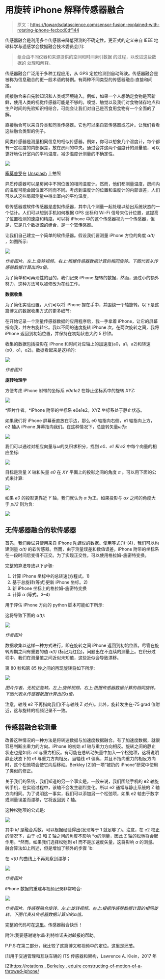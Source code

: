 # 用旋转 iPhone 解释传感器融合

> 原文：<https://towardsdatascience.com/sensor-fusion-explained-with-rotating-iphone-fecbcd0df144>

传感器融合是利用多个传感器来降低预测的不确定性。更正式的定义来自 IEEE 地球科学与遥感学会数据融合技术委员会[1]:

> 组合由不同仪器和来源提供的空间和时间索引数据
> 的过程，以改进这些数据的
> 处理和解释。

传感器融合广泛用于多种工程应用，从 GPS 定位检测到自动驾驶。传感器融合是被称为信息融合的更一般术语的特例。有两种不同类型的传感器融合:直接和间接。

间接融合来自先验知识和人类或环境输入。例如，如果一个人想确定食物是否新鲜，使用人类的视觉传感器可能是不够的。嗅觉、触觉以及我们对食物储存地点和生产时间的先验知识相结合，可能会让我们对自己是否食用食物有一个全面的了解。

直接融合可以来自异类和同类传感器。它也可以来自软传感器或芯片。让我们看看这些融合类型的例子。

同类传感器是测量相同信息的相似传感器。例如，你可以想象几个温度计，每个都有一定程度的内部误差，放在房间的中央。通过合并这两个温度计的测量值，可以更好地估计室内的平均温度，减少温度计测量的不确定性。

![](img/086c5d274a31f7aa9cf4aab3293af61d.png)

[塞莫普罗](https://unsplash.com/@thermopro?utm_source=medium&utm_medium=referral)在 [Unsplash](https://unsplash.com?utm_source=medium&utm_medium=referral) 上拍照

异质传感器可以是房间中不同位置的相同温度计。然而，他们都测量温度，房间内的温度可能会因位置不同而不同。考虑到温度计的位置和温度计的内部误差，人们可以从这些局部测量中得出室内的平均温度。

软传感器或软件传感器是虚拟传感器，其中几个测量一起处理以给出系统状态的一个估计。人们可以想到手机如何根据 GPS 坐标和 Wi-Fi 信号来估计位置，这提高了位置检测的速度和精度。可以将 iPhone 中的这个传感器视为一个传感器，但是，它是几个数据源的组合，是一个软传感器。

让我们自己建立一个简单的软传感器。假设我们要测量 iPhone 方位的角度 *α(t)* ，如图所示:

![](img/120b4ee98b8f8110c55565750dbe8b30.png)

*作者图片。左上:旋转视频。右上:根据传感器数据计算的相同旋转。下图代表从传感器数据计算出的α值。*

为了简单和可再现性的目的，我们记录 iPhone 旋转的数据，然而，通过小的额外努力，这种方法可以被修改为在线工作。

**数据收集**

为了简化实验设置，人们可以将 iPhone 握在手中，并围绕一个轴旋转。以下是这篇博文的数据收集方式的更多细节:

在开始记录一个测量传感器数据的应用程序后，我一手拿着 iPhone，让它的屏幕指向我，并左右旋转它。我以不同的速度旋转 iPhone 次。在两次旋转之间，我将 iPhone 返回到初始位置，并保持在初始状态大约 5 秒钟。

收集的数据包括投影在 iPhone 和时间对应轴上的加速度(a0，a1，a2)和转速(o0，o1，o2)。数据看起来是这样的:

![](img/f3713233739565d42da246fe8c393e28.png)

*作者图片*

**旋转物理学**

方便考虑 iPhone 附带的坐标系 *e0e1e2* 在静止坐标系中的旋转 *XYZ:*

![](img/493a106638ac4273ed7ac92b38af42f8.png)

*图片作者。*iPhone 附带的坐标系 e0e1e2。XYZ 坐标系处于静止状态。

如果我们将 iPhone 屏幕垂直放在手边，那么 e0 轴指向右侧，e1 轴指向上方，e2 轴从 iPhone 屏幕指向我们。在这种情况下，总旋转矢量*ω*为:

![](img/a9f574990eb7b1f814780ae304f3d4fb.png)

我们可以通过对相应向量与*ω*的叉积求积分，找到 *e0、e1 和 e2* 中每个向量的相应坐标:

![](img/6f23fd9e73ab438220fe883221a928da.png)

目标是测量 *X* 轴和矢量 *e0* 在 *XY* 平面上的投影之间的角度 *α* 。可以用下面的公式来计算:

![](img/72d00049beae9bab9e31f4f509b13167.png)

如果 *e0* 的投影更靠近 *Y* 轴，我们就认为 *α* 为正。如果投影与 *αx* 之间的角度大于 *pi/2* 则为负:

![](img/38ce5422ea16d7c802861f37cf38f9fc.png)

## 无传感器融合的软传感器

首先，我们尝试只使用来自 iPhone 陀螺仪的数据。使用等式(1)-(4)，我们可以构建测量 *α(t)* 的软传感器。然而，由于测量误差和数值误差，iPhone 附带的坐标系在一段时间后变得不正交。为了实现正交性，可以使用格拉姆-施密特变换。

完整的算法导致以下步骤:

1.  计算 iPhone 坐标中的总转速(方程式。1)
2.  基于总旋转(等式)更新 iPhone 坐标。2)
3.  新 iPhone 坐标上的格拉姆-施密特变换
4.  计算 *α* (等式。3–4)

用于评估 iPhone 方向的 python 脚本可能如下所示:

这将导致下面的 *α(t):*

![](img/1a57ef2f24c11b3686729b8e903693d6.png)

*作者图片*

数据收集以这样一种方式进行，即在旋转之间 iPhone 返回到初始位置。尽管在旋转周期之间有重要的值 *α(t)* (标记为红色)。问题出在不连续的测量上。在积分过程中，我们在测量值之间近似未知值，这些近似会导致漂移。

第 80 秒和第 85 秒之间的再现旋转将如下所示:

![](img/fa143364b12fff17450cc93b0fb16a13.png)

*图片作者。无校正旋转。左上:旋转视频。右上:根据传感器数据计算的相同旋转。下图代表从传感器数据计算出的α值。*

注意，轴线 e2 不再指向我们(不与轴线 Z 对齐)。此外，旋转发生在-75 grad 值附近，这与旋转的视频记录不一致。

## 传感器融合软测量

改善这种情况的一种方法是将转速数据与加速度数据融合。有了加速度数据，就很容易判断出重力的方向。iPhone 的初始 *e1* 轴与重力方向相反。旋转之间的静止状态也是如此: *e1* 与重力相反。有可能在总转动矢量中加入一个松弛项，这将说明静止状态下的 e1 与重力方向相反。当轴线 e1 偏离，并且不指向重力的相反方向时，这个松弛项会使它向后移动。Berkley [2]的一项“被扔的 iPhone”研究中使用了类似的修正。

关于我们的系统，我们知道的另一个事实是，一般来说，我们围绕手机的 e2 轴旋转手机，在实验过程中，该轴不会发生剧烈变化。所以 e2 通常与静止系统的 Z 轴方向相同。为了说明这一事实，我们可以添加另一个松弛项，如果 e2 轴由于数字或测量误差而漂移，它将返回到 Z 轴。

这种松弛项的公式是:

![](img/460c89b43b298bef476d99d5beb4cb82.png)

其中 *kf* 是融合系数，可以根据经验得出(发现等于 1 就足够了)。注意，在 e2 校正的情况下，由于 e2 和 Z 轴之间的角度不影响 *α的测量，因此 Z 轴的松弛将会起作用。*然而，如果我们选择松弛到 e1 而不是加速度矢量，这将影响 *α* 的测量。融合算法如上所述，但是增加了额外的步骤 1b:

在 *α(t)* 的曲线上不再观察到漂移；

![](img/049bb4508aa8adfccfc74e7d77900dbe.png)

*作者图片*

iPhone 数据的重建与视频记录非常吻合:

![](img/04c1db2c4996210a8343d08a76be1b84.png)

*作者图片。传感器融合旋转。左上:旋转视频。右上:根据传感器数据计算的相同旋转。下图代表从传感器数据计算出的α值。*

完整的代码可在[这里](https://github.com/azarnyx/iPhone_rotation)。传感器融合快乐！

附注:我要感谢谢尔盖·利特维诺夫对邮报的帮助。

P.P.S:在第二部分，我比较了这篇博文和视频中的定位。这里是[环节](https://pub.towardsai.net/image-segmentation-of-rotating-iphone-with-scikit-image-3e27e5fad7a8)。

[1]用于交通管理和互联车辆的 ITS 传感器和架构，Lawrence A. Klein，2017 年

[2][https://rotations . Berkeley . edu/re constructing-of-motion-of-a-throwed-iphone/](https://rotations.berkeley.edu/reconstructing-the-motion-of-a-tossed-iphone/)